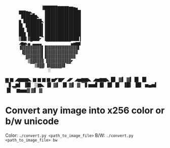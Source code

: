                     ▐██████▇▇▇▇▇▆▆▅▄
          ▇▇▇▆▅◣▂    ▐███████████████▍
           ██████▇◣  ▐███████████████▍
          ▆ ████████◣▐███████████████▍
          █▋ ███████▋▐███████████████▍
          ██▍▐██████▋▐███████████████▍
          ███ ██████▋▐███████████████▍
          ▒██▍▓████◤▔▐██████████████▋▍
          ◢▆▅◣▄▔▃▃▃▃  ▔▔▔▔▔▔▔▔▔▔▔▄▅▆▆▎
          ▐▓▓▓▓▓▓▓▓▓▋▐▓▓▓▓▓▓▓▓▓▓▓▓▓▓▋
           ▐▓▓▓▓▓▓▓▓▋▐▓▓▓▓▓▓▓▓▓▓▓▓▓▓
            ▔▓▓▓▓▓▓▓▋▐▓▓▓▓▓▓▓▓▓▓▓▓▓
             ▔▒▓▓▓▓▓▓ ▓▓▓▓▓▓▓▓▓▓▓◤
               ▔▔▒▓▓▓▎▐▓▓▓▓▓▓▓▍▔▔
                   ▔▔  ░▔▔▔▔▔

 ▆   ▆  ◢▆▆▆◣  ▆  ▆   ▆  ▆  ▅◤▆◤ ◢◤ ◢▅▆▆◣  ◢▅▆▆◣
 █▍  ▓▍ ▓▍  █▎ █▎ ▔▋▂▆▍ ▐█▎ ▒▆◣  ▐▋ ▓▍  ▐▋ ▓▍  ▓
 ▔▋▅▅▋  █▎  █▍ █▎  ▐█▍  ▐█▎ ▅▄▅▍ ▐▋ ▔▆▅▅▓  ▓▍  ▓
 

# Convert any image into x256 color or b/w unicode

Color: `./convert.py <path_to_image_file>`
B/W: `./convert.py <path_to_image_file> bw`
